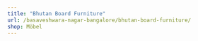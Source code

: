```yaml
---
title: "Bhutan Board Furniture"
url: /basaveshwara-nagar-bangalore/bhutan-board-furniture/
shop: Möbel
---
```

